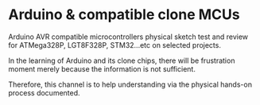 # Arduino & compatible clone MCUs
Arduino AVR compatible microcontrollers physical sketch test and review for ATMega328P, LGT8F328P, STM32...etc on selected projects.

In the learning of Arduino and its clone chips, there will be frustration moment merely because the information is not sufficient.

Therefore, this channel is to help understanding via the physical hands-on process documented.

